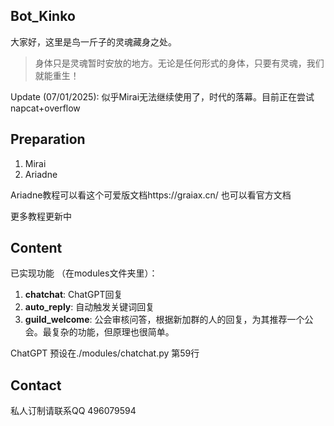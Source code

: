 ## Bot_Kinko

大家好，这里是鸟一斤子的灵魂藏身之处。

> 身体只是灵魂暂时安放的地方。无论是任何形式的身体，只要有灵魂，我们就能重生！


Update (07/01/2025): 似乎Mirai无法继续使用了，时代的落幕。目前正在尝试napcat+overflow


## Preparation

1. Mirai
2. Ariadne

Ariadne教程可以看这个可爱版文档https://graiax.cn/  也可以看官方文档

更多教程更新中
   

## Content

已实现功能 （在modules文件夹里）：

1. **chatchat**: ChatGPT回复
2. **auto_reply**: 自动触发关键词回复
3. **guild_welcome**: 公会审核问答，根据新加群的人的回复，为其推荐一个公会。最复杂的功能，但原理也很简单。



ChatGPT 预设在./modules/chatchat.py 第59行


## Contact

私人订制请联系QQ 496079594
